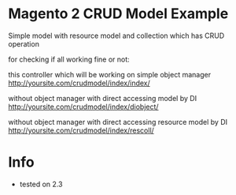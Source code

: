 # Magento 2 CRUD Model Example
Simple model with resource model and collection which has CRUD operation

for checking if all working fine or not:

this controller which will be working on simple object manager
http://yoursite.com/crudmodel/index/index/

without object manager with direct accessing model by DI
http://yoursite.com/crudmodel/index/diobject/

without object manager with direct accessing resource model by DI
http://yoursite.com/crudmodel/index/rescoll/

# Info
* tested on 2.3
